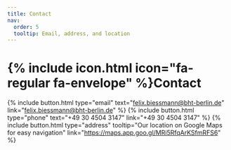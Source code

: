 ```yaml
---
title: Contact
nav:
  order: 5
  tooltip: Email, address, and location
---
```


# {% include icon.html icon="fa-regular fa-envelope" %}Contact

{%
  include button.html
  type="email"
  text="felix.biessmann@bht-berlin.de"
  link="felix.biessmann@bht-berlin.de"
%}
{%
  include button.html
  type="phone"
  text="+49 30 4504 3147"
  link="+49 30 4504 3147"
%}
{%
  include button.html
  type="address"
  tooltip="Our location on Google Maps for easy navigation"
  link="https://maps.app.goo.gl/MRi5RfqArKSfmRFS6"
%}

